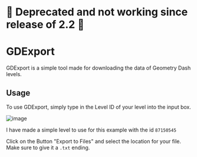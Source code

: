 # 🚨 Deprecated and not working since release of 2.2 🚨

# GDExport

GDExport is a simple tool made for downloading the data of Geometry Dash levels.

## Usage

To use GDExport, simply type in the Level ID of your level into the input box.

![image](https://user-images.githubusercontent.com/62535192/209658380-546792f5-1aa6-4c90-8f8d-948ffa8bbec6.png)

I have made a simple level to use for this example with the id `87150545`

Click on the Button "Export to Files" and select the location for your file. Make sure to give it a `.txt` ending.
